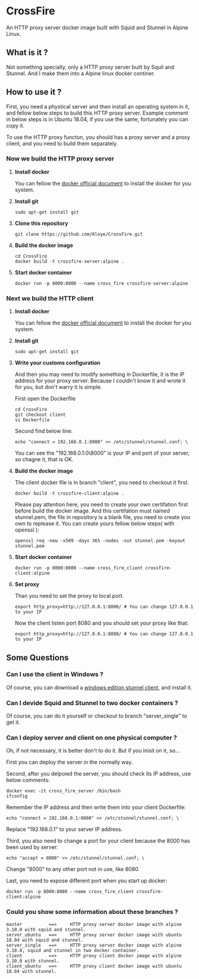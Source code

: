 # CrossFire
An HTTP proxy server docker image built with Squid and Stunnel in Alpine Linux.

## What is it ?
Not something specially, only a HTTP proxy server built by Squil and Stunnel. And I make them into a Alpine linux docker continer.

## How to use it ?
First, you need a phystical server and then install an operating system in it, and fellow below steps to build this HTTP proxy server.
Example comment in below steps is in Ubuntu 18.04, if you use the same, fortunately you can copy it.

To use the HTTP proxy functon, you should has a proxy server and a proxy client, and you need to build them separately.

### Now we build the HTTP proxy server
1. **Install docker**
    
    You can fellow the [docker official document](https://docs.docker.com/) to install the docker for you system.

2. **Install git**

    ```
    sudo apt-get install git
    ```
3. **Clone this repository**

    ```
    git clone https://github.com/Kloye/CrossFire.git
    ```
4. **Build the docker image**

    ```
    cd CrossFire
    docker build -t crossfire-server:alpine .
    ```
5. **Start docker container**

    ```
    docker run -p 8000:8000 --name cross_fire crossfire-server:alpine
    ```
### Next we build the HTTP client
1. **Install docker**
    
    You can fellow the [docker official document](https://docs.docker.com/) to install the docker for you system.
2. **Install git**

    ```
    sudo apt-get install git
    ```
3. **Write your customs configuration**

    And then you may need to modify something in Dockerfile, it is the IP address for your proxy server.
    Because I couldn't know it and wrote it for you, but don't warry it is simple.
    
    First open the Dockerfile
    ```
    cd CrossFire
    git checkout client
    vi Dockerfile
    ```
    Second find below line:
    ```
    echo "connect = 192.168.0.1:8000" >> /etc/stunnel/stunnel.conf; \
    ```
    You can see the "192.168.0.1:0\8000" is your IP and port of your server, so chagne it, that is OK.
4. **Build the docker image**

    The client docker file is in branch "client", you need to checkout it first.
    ```
    docker build -t crossfire-client:alpine .
    ```
    Please pay attention here, you need to create your own certifation first before build the docker image.
    And this certifation must named stunnel.pem, the file in repository is a blank file, you need to create you own to replease it.
    You can create yours fellow below steps( with openssl ):
    ```
    openssl req -new -x509 -days 365 -nodes -out stunnel.pem -keyout stunnel.pem
    ```
5. **Start docker container**

    ```
    docker run -p 8000:8000 --name cross_fire_client crossfire-client:alpine
    ```
6. **Set proxy**

    Than you need to set the proxy to local port.
    ```
    export http_proxy=http://127.0.0.1:8000/ # You can change 127.0.0.1 to your IP
    ```
    Now the client listen port 8080 and you should set your proxy like that:
    ```
    export http_proxy=http://127.0.0.1:8080/ # You can change 127.0.0.1 to your IP
    ```

## Some Questions

### Can I use the client in Windows ?

Of course, you can download a [windows edition stunnel client](https://www.stunnel.org/downloads.html), and install it. 

### Can I devide Squid and Stunnel to two docker containers ?

Of course, you can do it yourself or checkout to branch "server_single" to get it.

### Can I deploy server and client on one physical computer ?

Oh, if not necessary, it is better don't to do it. But if you inisit on it, so...

First you can deploy the server in the normally way.

Second, after you delpoied the server, you should check its IP address, use below comments:
```
docker exec -it cross_fire_server /bin/bash
ifconfig
```
Remember the IP address and then write them into your client Dockerfile:
```
echo "connect = 192.168.0.1:8000" >> /etc/stunnel/stunnel.conf; \
```
Replace "192.168.0.1" to your server IP address.

Third, you also need to change a port for your client because the 8000 has been used by server:

```
echo "accept = 8000" >> /etc/stunnel/stunnel.conf; \
```
Change "8000" to any other port not in use, like 8080.

Last, you need to expose different port when you start up docker:
```
docker run -p 8000:8080 --name cross_fire_client crossfire-client:alpine
```

### Could you show some information about these branches ?
    master          ==>     HTTP proxy server docker image with alpine 3.10.0 with squid and stunnel.
    server_ubuntu   ==>     HTTP proxy server docker image with ubuntu 18.04 with squid and stunnel.
    server_single   ==>     HTTP proxy server docker image with alpine 3.10.0, squid and stunnel in two docker container.
    client          ==>     HTTP proxy client docker image with alpine 3.10.0 with stunnel.
    client_ubuntu   ==>     HTTP proxy client docker image with ubuntu 18.04 with stunnel.

